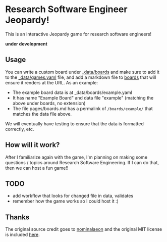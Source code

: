 # Research Software Engineer Jeopardy!

This is an interactive Jeopardy game for research software engineers! 

**under development**

## Usage

You can write a custom board under [_data/boards](_data/boards) and make sure
to add it to the [_data/games.yaml](_data/games.yaml) file, and add a markdown
file to [boards](boards) that will ensure it renders at the URL. As an example:

 - The example board data is at _data/boards/example.yaml
 - It has name "Example Board" and data file "example" (matching the above under boards, no extension)
 - The file pages/boards.md has a permalink of `/boards/example/` that matches the data file above.

We will eventually have testing to ensure that the data is formatted correctly, etc.

## How will it work?

After I familiarize again with the game, I'm planning on making some questions / topics
around Research Software Engineering. If I can do that, then we can host a fun game!!

## TODO

- add workflow that looks for changed file in data, validates
- remember how the game works so I could host it :)

## Thanks

The original source credit goes to [nominalaeon](https://codepen.io/nominalaeon/pen/NWWqBVY)
and the original MIT license is included [here](.github/LICENSE.txt).

